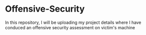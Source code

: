 # Offensive-Security
In this repository, I will be uploading my project details where I have conduced an offensive security assessment on victim's machine
